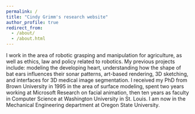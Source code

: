 ```yaml
---
permalink: /
title: "Cindy Grimm's research website"
author_profile: true
redirect_from: 
  - /about/
  - /about.html
---
```


I work in the area of robotic grasping and manipulation for agriculture, as well as ethics, law and policy related to robotics. My previous projects include: modeling the developing heart, understanding how the shape of bat ears influences their sonar patterns, art-based rendering, 3D sketching, and interfaces for 3D medical image segmentation. I received my PhD from Brown University in 1995 in the area of surface modeling, spent two years working at Microsoft Research on facial animation, then ten years as faculty in Computer Science at Washington University in St. Louis. I am now in the Mechanical Engineering department at Oregon State University.
